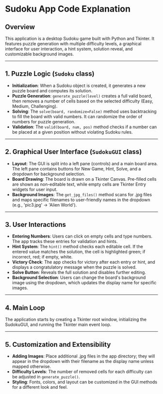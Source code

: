 # Sudoku App Code Explanation

## Overview
This application is a desktop Sudoku game built with Python and Tkinter. It features puzzle generation with multiple difficulty levels, a graphical interface for user interaction, a hint system, solution reveal, and customizable background images.

---

## 1. Puzzle Logic (`Sudoku` class)
- **Initialization**: When a Sudoku object is created, it generates a new puzzle board and computes its solution.
- **Puzzle Generation**: `generate_puzzle(level)` creates a full valid board, then removes a number of cells based on the selected difficulty (Easy, Medium, Challenging).
- **Solving**: The `solve(board, randomize=False)` method uses backtracking to fill the board with valid numbers. It can randomize the order of numbers for puzzle generation.
- **Validation**: The `valid(board, num, pos)` method checks if a number can be placed at a given position without violating Sudoku rules.

---

## 2. Graphical User Interface (`SudokuGUI` class)
- **Layout**: The GUI is split into a left pane (controls) and a main board area. The left pane contains buttons for New Game, Hint, Solve, and a dropdown for background selection.
- **Board Drawing**: The board is drawn on a Tkinter Canvas. Pre-filled cells are shown as non-editable text, while empty cells are Tkinter Entry widgets for user input.
- **Background Images**: The `get_jpg_files()` method scans for .jpg files and maps specific filenames to user-friendly names in the dropdown (e.g., 'pic3.jpg' → 'Alien World').

---

## 3. User Interactions
- **Entering Numbers**: Users can click on empty cells and type numbers. The app tracks these entries for validation and hints.
- **Hint System**: The `hint()` method checks each editable cell. If the entered value matches the solution, the cell is highlighted green; if incorrect, red; if empty, white.
- **Victory Check**: The app checks for victory after each entry or hint, and displays a congratulatory message when the puzzle is solved.
- **Solve Button**: Reveals the full solution and disables further editing.
- **Background Selection**: Users can change the board's background image using the dropdown, which updates the display name for specific images.

---

## 4. Main Loop
The application starts by creating a Tkinter root window, initializing the SudokuGUI, and running the Tkinter main event loop.

---

## 5. Customization and Extensibility
- **Adding Images**: Place additional .jpg files in the app directory; they will appear in the dropdown with their filename as the display name unless mapped otherwise.
- **Difficulty Levels**: The number of removed cells for each difficulty can be adjusted in `generate_puzzle()`.
- **Styling**: Fonts, colors, and layout can be customized in the GUI methods for a different look and feel.
